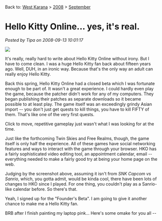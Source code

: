 Back to: [West Karana](/posts/westkarana.md) > [2008](/posts/2008/westkarana.md) > [September](./westkarana.md)
# Hello Kitty Online... yes, it's real.

*Posted by Tipa on 2008-09-13 10:01:17*

![](http://www.sanriotown.com/login/download/screenshots/HK_02.jpg)

It's really, really hard to write about Hello Kitty Online without irony. But I have to come clean. I was a huge Hello Kitty fan back about fifteen years ago. Well, DUH, in an ironic way. Because that's the only way an adult can really enjoy Hello Kitty.

Back this spring, Hello Kitty Online had a closed beta which I was fortunate enough to be part of. It wasn't a great experience. I could hardly even play the game, because the patcher didn't work for any of my computers. They began publishing their patches as separate downloads so it became possible to at least play. The game itself was an exceedingly grindy Asian import -- you don't just get quests to kill things, you have to kill FIFTY of them. That's like one of the very first quests.

Click to move, repetitive gameplay just wasn't what I was looking for at the time.

Just like the forthcoming Twin Skies and Free Realms, though, the game itself is only half the experience. All of these games have social networking features and ways to interact with the game through your browser. HKO has a fairly sophisticated video editing tool, an appointment calendar, email -- everything needed to make a fairly good try at being your home page on the web.

Judging by the screenshot above, assuming it isn't from *SNK Capcom vs Sanrio*, which, you gotta admit, would be kinda cool, there have been lots of changes to HKO since I played. For one thing, you couldn't play as a Sanrio-like calendar before. So there's that.

Yeah, I signed up for the "Founder's Beta". I am going to give it another chance to make me a Hello Kitty fan.

BRB after I finish painting my laptop pink... Here's some omake for you all --



